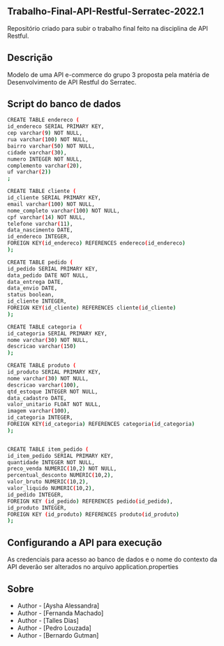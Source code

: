 ## Trabalho-Final-API-Restful-Serratec-2022.1
Repositório criado para subir o trabalho final feito na disciplina de API Restful.

## Descrição

Modelo de uma API e-commerce do grupo 3 proposta pela matéria de Desenvolvimento de API Restful do Serratec.

## Script do banco de dados

```bash
CREATE TABLE endereco (
id_endereco SERIAL PRIMARY KEY, 
cep varchar(9) NOT NULL, 
rua varchar(100) NOT NULL,
bairro varchar(50) NOT NULL,
cidade varchar(30),
numero INTEGER NOT NULL,
complemento varchar(20),
uf varchar(2))
;

CREATE TABLE cliente (
id_cliente SERIAL PRIMARY KEY,
email varchar(100) NOT NULL,
nome_completo varchar(100) NOT NULL,
cpf varchar(14) NOT NULL,
telefone varchar(11),
data_nascimento DATE, 
id_endereco INTEGER, 
FOREIGN KEY(id_endereco) REFERENCES endereco(id_endereco)
);

CREATE TABLE pedido (
id_pedido SERIAL PRIMARY KEY,
data_pedido DATE NOT NULL,
data_entrega DATE, 
data_envio DATE,
status boolean,
id_cliente INTEGER, 
FOREIGN KEY(id_cliente) REFERENCES cliente(id_cliente)
);

CREATE TABLE categoria (
id_categoria SERIAL PRIMARY KEY, 
nome varchar(30) NOT NULL, 
descricao varchar(150)
);

CREATE TABLE produto (
id_produto SERIAL PRIMARY KEY,
nome varchar(30) NOT NULL,
descricao varchar(100),
qtd_estoque INTEGER NOT NULL,
data_cadastro DATE,
valor_unitario FLOAT NOT NULL, 
imagem varchar(100),
id_categoria INTEGER, 
FOREIGN KEY(id_categoria) REFERENCES categoria(id_categoria)
);


CREATE TABLE item_pedido (
id_item_pedido SERIAL PRIMARY KEY,
quantidade INTEGER NOT NULL,
preco_venda NUMERIC(10,2) NOT NULL,
percentual_desconto NUMERIC(10,2),
valor_bruto NUMERIC(10,2),
valor_liquido NUMERIC(10,2),
id_pedido INTEGER, 
FOREIGN KEY (id_pedido) REFERENCES pedido(id_pedido),
id_produto INTEGER,  
FOREIGN KEY (id_produto) REFERENCES produto(id_produto)
);
```
## Configurando a API para execução

As credenciais para acesso ao banco de dados e o nome do contexto da API deverão ser alterados no arquivo application.properties

## Sobre

- Author - [Aysha Alessandra]
- Author - [Fernanda Machado]
- Author - [Talles Dias]
- Author - [Pedro Louzada]
- Author - [Bernardo Gutman]
